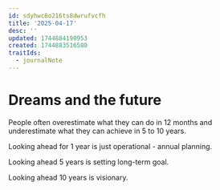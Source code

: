```yaml
---
id: sdyhwc8o216ts8dwrufvcfh
title: '2025-04-17'
desc: ''
updated: 1744884190953
created: 1744883516580
traitIds:
  - journalNote
---
```

# Dreams and the future

People often overestimate what they can do in 12 months and underestimate what they can achieve in 5 to 10 years.

Looking ahead for 1 year is just operational - annual planning.

Looking ahead 5 years is setting long-term goal.

Looking ahead 10 years is visionary.